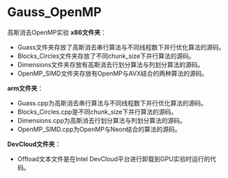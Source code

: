 # Gauss_OpenMP
高斯消去OpenMP实验
**x86文件夹**：
- Guass文件夹存放了高斯消去串行算法与不同线程数下并行优化算法的源码。
- Blocks_Circles文件夹存放了不同chunk_size下并行算法的源码。
- Dimensions文件夹存放有高斯消去行划分算法与列划分算法的源码。
- OpenMP_SIMD文件夹存放有OpenMP与AVX结合的两种算法的源码。

**arm文件夹**：
- Guass.cpp为高斯消去串行算法与不同线程数下并行优化算法的源码。
- Blocks_Circles.cpp是不同chunk_size下并行算法的源码。
- Dimensions.cpp为高斯消去行划分算法与列划分算法的源码。
- OpenMP_SIMD.cpp为OpenMP与Neon结合的算法的源码。

**DevCloud文件夹**：
- Offload文本文件是在Intel DevCloud平台进行卸载到GPU实验时运行的代码。
